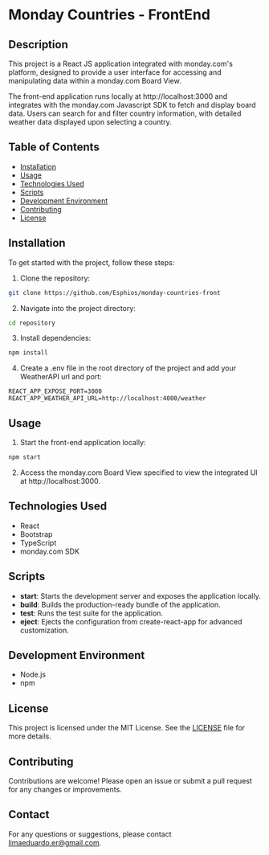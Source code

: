# Monday Countries - FrontEnd

## Description

This project is a React JS application integrated with monday.com's platform, designed to provide a user interface for accessing and manipulating data within a monday.com Board View.

The front-end application runs locally at http://localhost:3000 and integrates with the monday.com Javascript SDK to fetch and display board data. Users can search for and filter country information, with detailed weather data displayed upon selecting a country.

## Table of Contents

- [Installation](#installation)
- [Usage](#usage)
- [Technologies Used](#technologies-used)
- [Scripts](#scripts)
- [Development Environment](#development-environment)
- [Contributing](#contributing)
- [License](#license)

## Installation

To get started with the project, follow these steps:

1. Clone the repository:

```bash
git clone https://github.com/Esphios/monday-countries-front
```

2. Navigate into the project directory:


```bash
cd repository
```

3. Install dependencies:

```bash
npm install
```

4. Create a .env file in the root directory of the project and add your WeatherAPI url and port:

```env
REACT_APP_EXPOSE_PORT=3000
REACT_APP_WEATHER_API_URL=http://localhost:4000/weather
```

## Usage

1. Start the front-end application locally:

```bash
npm start
```
2. Access the monday.com Board View specified to view the integrated UI at http://localhost:3000.

## Technologies Used

- React
- Bootstrap
- TypeScript
- monday.com SDK

## Scripts

- **start**: Starts the development server and exposes the application locally.
- **build**: Builds the production-ready bundle of the application.
- **test**: Runs the test suite for the application.
- **eject**: Ejects the configuration from create-react-app for advanced customization.

## Development Environment

- Node.js
- npm

## License

This project is licensed under the MIT License. See the [LICENSE](LICENSE) file for more details.

## Contributing

Contributions are welcome! Please open an issue or submit a pull request for any changes or improvements.

## Contact

For any questions or suggestions, please contact [limaeduardo.er@gmail.com](mailto:limaeduardo.er@gmail.com).
